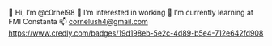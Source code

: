  👋 Hi, I’m @c0rnel98
 👀 I’m interested in working
 🌱 I’m currently learning at FMI Constanta
 📫 cornelush4@gmail.com
  https://www.credly.com/badges/19d198eb-5e2c-4d89-b5e4-712e642fd908

<!---
c0rnel98/c0rnel98 is a ✨ special ✨ repository because its `README.md` (this file) appears on your GitHub profile.
You can click the Preview link to take a look at your changes.
--->

